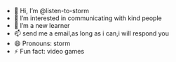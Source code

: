- 👋 Hi, I’m @listen-to-storm
- 👀 I’m interested in communicating with kind people 
- 🌱 I’m a new learner
- 📫 send me a email,as long as i can,i will respond you
- 😄 Pronouns: storm
- ⚡ Fun fact: video games

<!---
listen-to-storm/listen-to-storm is a ✨ special ✨ repository because its `README.md` (this file) appears on your GitHub profile.
You can click the Preview link to take a look at your changes.
--->
